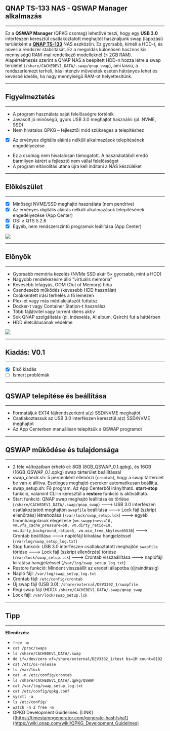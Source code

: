 ## QNAP TS-133 NAS - QSWAP Manager alkalmazás
---

Ez a **QSWAP Manager** (QPKG csomag) lehetővé teszi, hogy egy **USB 3.0** interfészen keresztül csatlakoztatott meghajtót használjunk swap (lapozási) területként a **[QNAP TS-133](https://www.qnap.com/hu-hu/product/ts-133)** NAS eszközön. Ez gyorsabb, kíméli a HDD-t, és növeli a rendszer stabilitását. Ez a megoldás különösen hasznos kis mennyiségű RAM-mal rendelkező modelleknél (≤ 2GB RAM). Alapértelmezés szerint a QNAP NAS a beépített HDD-n hozza létre a swap területet (`/share/CACHEDEV1_DATA/.swap/qnap_swap`), ami lassú, a rendszerlemezt terheli, írás intenzív műveletek esetén hátrányos lehet és kevésbé ideális, ha nagy mennyiségű RAM-ot helyettesítünk.

---
## Figyelmeztetés
---

- A program használata saját felelősségre történik
- Javasolt jó minőségű, gyors USB 3.0 meghajtót használni (pl. NVME, SSD)
- Nem hivatalos QPKG – fejlesztői mód szükséges a telepítéshez
- [x] Az érvényes digitális aláírás nélküli alkalmazások telepítésének engedélyezése
- Ez a csomag nem hivatalosan támogatott. A használatából eredő bármilyen kárért a fejlesztő nem vállal felelősséget
- A program eltávolítás utána újra kell indítani a NAS készüléket

---
## Előkészület
---

- [x] Minőségi NVME/SSD meghajtó használata (nem pendrive)
- [x] Az érvényes digitális aláírás nélküli alkalmazások telepítésének engedélyezése (App Center)
- [x] OS: ≥ QTS 5.2.6
- [x] Egyéb, nem rendszerszintű programok leállítása (App Center)

![](/img/1.jpg)

---
## Előnyök
---

- Gyorsabb memória kezelés (NVMe SSD akár 5× gyorsabb, mint a HDD)
- Nagyobb rendelkezésre álló "virtuális memória"
- Kevesebb lefagyás, OOM (Out of Memory) hiba
- Csendesebb működés (kevesebb HDD használat)
- Csökkentett írási terhelés a fő lemezen
- Plex-et vagy más médialejátszót futtatsz
- Docker-t vagy Container Station-t használsz
- Több fájlátvitel vagy torrent kliens aktív
- Sok QNAP szolgáltatás (pl. indexelés, AI album, Qsirch) fut a háttérben
- HDD életciklusának védelme

![](/img/2.jpg)

---
## Kiadás: V0.1
---

- [x] Első kiadás
- [ ] Ismert problémák

---
## QSWAP telepítése és beállítása
---

- Formatáljuk EXT4 fájlrendszerként a(z) SSD/NVME meghajtót
- Csatlakoztassuk az USB 3.0 interfészen keresztül a(z) SSD/NVME meghajtót
- Az App Centerben manuálisan telepítsük a QSWAP programot

---
## QSWAP működése és tulajdonsága
---

- 2 féle változatban érhető el: 8GB (8GB_QSWAP_0.1.qpkg), és 16GB (16GB_QSWAP_0.1.qpkg) swap tárterület beállítással
- swap_check.sh: 5 percenként ellenőrzi (`crontab`), hogy a swap tárterület be van-e állítva. Esetleges meghajtó cserekor automatikusan beállítja.
- swap_setup.sh: Fő program. Az App Centerből irányítható. **start-stop** funkció, valamint CLI-n keresztül a **restore** funkció is aktiválható.
- Start funkció: QNAP swap meghajtó leállítása és törlése (`/share/CACHEDEV1_DATA/.swap/qnap_swap`) ---> USB 3.0 interfészen csatlakoztatott meghajtón `swapfile` beállítása ---> Lock fájl (szkript ellenőrzés) létrehozása (`/var/lock/swap_setup.lck`) ---> egyéb finomhangolások elvgézése (`vm.swappiness=10, vm.vfs_cache_pressure=50, vm.dirty_ratio=10, vm.dirty_background_ratio=5, vm.min_free_kbytes=65536`) ---> Crontab beállítása ---> naplófájl kiíratása hangjelzéssel (`/var/log/swap_setup_log.txt`)
- Stop funkció: USB 3.0 interfészen csatlakoztatott meghajtón `swapfile` törlése ---> Lock fájl (szkript ellenőrzés) törlése (`/var/lock/swap_setup.lck`) ---> Crontab visszaállítása ---> naplófájl kiíratása hangjelzéssel (`/var/log/swap_setup_log.txt`)
- Restore funkció: Mindent visszaállít az eredeti állapotba (újraindításig)
- Napló fájl: `/var/log/swap_setup_log.txt`
- Crontab fájl: `/etc/config/crontab`
- Új swap fájl (USB 3.0): `/share/external/DEV3302_1/swapfile`
- Régi swap fájl (HDD): `/share/CACHEDEV1_DATA/.swap/qnap_swap`
- Lock fájl: `/var/lock/swap_setup.lck`

---
## Tipp
---

**Ellenőrzés:**
- `free -m`
- `cat /proc/swaps`
- `ls /share/CACHEDEV1_DATA/.swap`
- `dd if=/dev/zero of=/share/external/DEV3302_1/test bs=1M count=8192`
- `cat /etc/os-release`
- `ls /var/lock`
- `cat -n /etc/config/crontab`
- `ls /share/CACHEDEV1_DATA/.qpkg/QSWAP `
- `cat /var/log/swap_setup_log.txt `
- `cat /etc/config/qpkg.conf`
- `sysctl -a`
- `ls /etc/config/`
- `watch -n 2 free -m`
- QPKG Development Guidelines: [LINK]([https://timestampgenerator.com/generate-hash/sha1](https://wiki.qnap.com/wiki/QPKG_Development_Guidelines)
